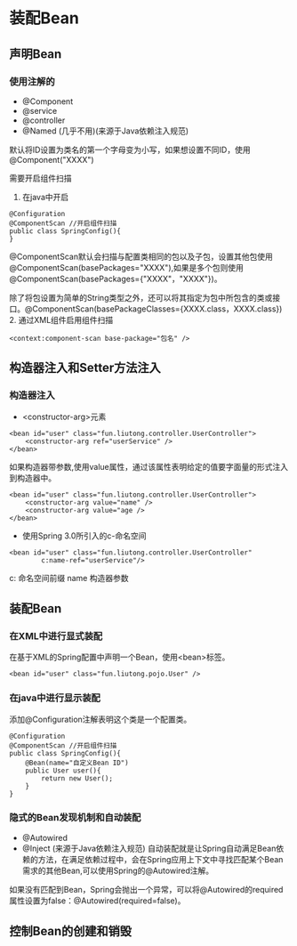 # 装配Bean
## 声明Bean
### 使用注解的
+ @Component
+ @service
+ @controller
+ @Named  (几乎不用)(来源于Java依赖注入规范)

默认将ID设置为类名的第一个字母变为小写，如果想设置不同ID，使用@Component("XXXX")

需要开启组件扫描
1. 在java中开启
```
@Configuration
@ComponentScan //开启组件扫描
public class SpringConfig(){
}
```
@ComponentScan默认会扫描与配置类相同的包以及子包，设置其他包使用@ComponentScan(basePackages="XXXX"),如果是多个包则使用
@ComponentScan(basePackages={"XXXX"，"XXXX"})。

除了将包设置为简单的String类型之外，还可以将其指定为包中所包含的类或接口。@ComponentScan(basePackageClasses={XXXX.class，XXXX.class})
2. 通过XML组件启用组件扫描
```
<context:component-scan base-package="包名" />
```
## 构造器注入和Setter方法注入
### 构造器注入
+ \<constructor-arg\>元素
```
<bean id="user" class="fun.liutong.controller.UserController">
    <constructor-arg ref="userService" />
</bean>
```
如果构造器带参数,使用value属性，通过该属性表明给定的值要字面量的形式注入到构造器中。
```
<bean id="user" class="fun.liutong.controller.UserController">
    <constructor-arg value="name" />
    <constructor-arg value="age />
</bean>
```
+ 使用Spring 3.0所引入的c-命名空间
```
<bean id="user" class="fun.liutong.controller.UserController" 
        c:name-ref="userService"/>
```
c: 命名空间前缀  name 构造器参数  
## 装配Bean
### 在XML中进行显式装配
在基于XML的Spring配置中声明一个Bean，使用\<bean\>标签。
```
<bean id="user" class="fun.liutong.pojo.User" />
```

### 在java中进行显示装配
添加@Configuration注解表明这个类是一个配置类。
```
@Configuration
@ComponentScan //开启组件扫描
public class SpringConfig(){
    @Bean(name="自定义Bean ID")
    public User user(){
        return new User();
    }
}
```
### 隐式的Bean发现机制和自动装配
+ @Autowired
+ @Inject   (来源于Java依赖注入规范)
自动装配就是让Spring自动满足Bean依赖的方法，在满足依赖过程中，会在Spring应用上下文中寻找匹配某个Bean需求的其他Bean,可以使用Spring的@Autowired注解。

如果没有匹配到Bean，Spring会抛出一个异常，可以将@Autowired的required属性设置为false：@Autowired(required=false)。

## 控制Bean的创建和销毁
